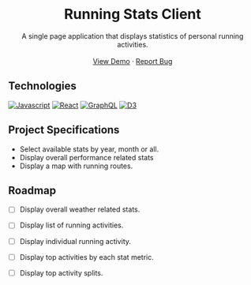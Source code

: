 <br />
<p align="center">
  <h1 align="center">Running Stats Client</h3>
  <p align="center">
    A single page application that displays statistics of personal running activities. 
    <br />
    <br />
    <a href="https://running-stats.web.app/">View Demo</a>
    ·
    <a href="https://github.com/jesse-moore/running-stats-client/issues/new">Report Bug</a>
</p>

## Technologies
[![Javascript][javascript-badge]][javascript-url]
[![React][react-badge]][react-url]
[![GraphQL][graphql-badge]][graphql-url]
[![D3][d3-badge]][d3-url]

## Project Specifications
* Select available stats by year, month or all.
* Display overall performance related stats
* Display a map with running routes.

## Roadmap
- [ ] Display overall weather related stats.
- [ ] Display list of running activities.
- [ ] Display individual running activity.
- [ ] Display top activities by each stat metric.
- [ ] Display top activity splits.


<!-- MARKDOWN LINKS & IMAGES -->
<!-- https://www.markdownguide.org/basic-syntax/#reference-style-links -->
[javascript-url]: https://developer.mozilla.org/en-US/docs/Web/JavaScript
[javascript-badge]: https://img.shields.io/badge/JavaScript-222222?style=flat-square&logo=javascript&logoColor=F7DF1E
[react-url]: https://reactjs.org/
[react-badge]: https://img.shields.io/badge/React-20232A?style=flat-square&logo=react&logoColor=61DAFB
[graphql-url]: https://graphql.org/
[graphql-badge]: https://img.shields.io/badge/GraphQL-222222?style=flat-square&logo=graphql&logoColor=E10098
[d3-url]: https://d3js.org/
[d3-badge]: https://img.shields.io/badge/D3-222222?style=flat-square&logo=d3.js&logoColor=F9A01C